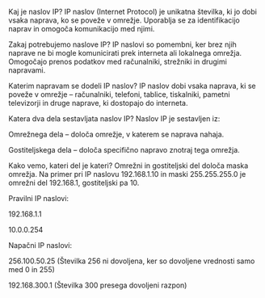 Kaj je naslov IP?
IP naslov (Internet Protocol) je unikatna številka, ki jo dobi vsaka naprava, ko se poveže v omrežje. Uporablja se za identifikacijo naprav in omogoča komunikacijo med njimi.

Zakaj potrebujemo naslove IP?
IP naslovi so pomembni, ker brez njih naprave ne bi mogle komunicirati prek interneta ali lokalnega omrežja. Omogočajo prenos podatkov med računalniki, strežniki in drugimi napravami.

Katerim napravam se dodeli IP naslov?
IP naslov dobi vsaka naprava, ki se poveže v omrežje – računalniki, telefoni, tablice, tiskalniki, pametni televizorji in druge naprave, ki dostopajo do interneta.

Katera dva dela sestavljata naslov IP?
Naslov IP je sestavljen iz:

Omrežnega dela – določa omrežje, v katerem se naprava nahaja.

Gostiteljskega dela – določa specifično napravo znotraj tega omrežja.

Kako vemo, kateri del je kateri?
Omrežni in gostiteljski del določa maska omrežja. Na primer pri IP naslovu 192.168.1.10 in maski 255.255.255.0 je omrežni del 192.168.1, gostiteljski pa 10.

Pravilni IP naslovi:

192.168.1.1

10.0.0.254

Napačni IP naslovi:

256.100.50.25 (Številka 256 ni dovoljena, ker so dovoljene vrednosti samo med 0 in 255)

192.168.300.1 (Številka 300 presega dovoljeni razpon)